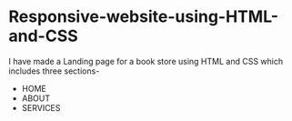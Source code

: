 # Responsive-website-using-HTML-and-CSS
I have made a Landing page for a book store using HTML and  CSS which includes three sections-
- HOME
- ABOUT 
- SERVICES
